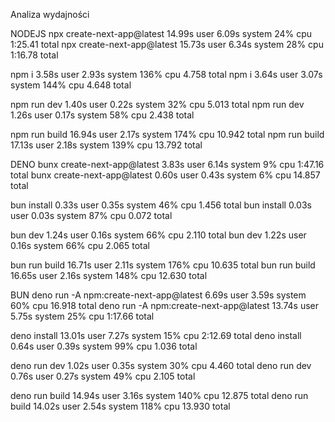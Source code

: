 Analiza wydajności


NODEJS
 npx create-next-app@latest  14.99s user 6.09s system 24% cpu 1:25.41 total
 npx create-next-app@latest  15.73s user 6.34s system 28% cpu 1:16.78 total

 npm i  3.58s user 2.93s system 136% cpu 4.758 total
 npm i  3.64s user 3.07s system 144% cpu 4.648 total

 npm run dev  1.40s user 0.22s system 32% cpu 5.013 total
 npm run dev  1.26s user 0.17s system 58% cpu 2.438 total

 npm run build  16.94s user 2.17s system 174% cpu 10.942 total
 npm run build  17.13s user 2.18s system 139% cpu 13.792 total

DENO
 bunx create-next-app@latest  3.83s user 6.14s system 9% cpu 1:47.16 total
 bunx create-next-app@latest  0.60s user 0.43s system 6% cpu 14.857 total
 
 bun install  0.33s user 0.35s system 46% cpu 1.456 total
 bun install  0.03s user 0.03s system 87% cpu 0.072 total

 bun dev  1.24s user 0.16s system 66% cpu 2.110 total
 bun dev  1.22s user 0.16s system 66% cpu 2.065 total

 bun run build  16.71s user 2.11s system 176% cpu 10.635 total
 bun run build  16.65s user 2.16s system 148% cpu 12.630 total

BUN
 deno run -A npm:create-next-app@latest  6.69s user 3.59s system 60% cpu 16.918 total
 deno run -A npm:create-next-app@latest  13.74s user 5.75s system 25% cpu 1:17.66 total
 
 deno install  13.01s user 7.27s system 15% cpu 2:12.69 total
 deno install  0.64s user 0.39s system 99% cpu 1.036 total

 deno run dev  1.02s user 0.35s system 30% cpu 4.460 total
 deno run dev  0.76s user 0.27s system 49% cpu 2.105 total

 deno run build  14.94s user 3.16s system 140% cpu 12.875 total
 deno run build  14.02s user 2.54s system 118% cpu 13.930 total